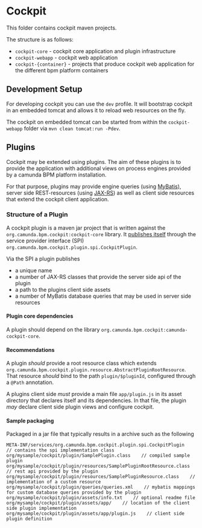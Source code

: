 Cockpit
=======

This folder contains cockpit maven projects.

The structure is as follows:

* `cockpit-core` - cockpit core application and plugin infrastructure
* `cockpit-webapp` - cockpit web application
* `cockpit-{container}` - projects that produce cockpit web application for the different bpm platform containers


Development Setup
-----------------

For developing cockpit you can use the `dev` profile.
It will bootstrap cockpit in an embedded tomcat and allows it to reload web resources on the fly.

The cockpit on embedded tomcat can be started from within the `cockpit-webapp` folder via `mvn clean tomcat:run -Pdev`.


Plugins
-------

Cockpit may be extended using plugins.
The aim of these plugins is to provide the application with additional views on process engines provided by a camunda BPM platform installation.

For that purpose, plugins may provide engine queries (using [MyBatis](http://www.mybatis.org/)),
server side REST-resources (using [JAX-RS](https://jax-rs-spec.java.net/)) as well as client side resources that extend the cockpit client application.

### Structure of a Plugin

A cockpit plugin is a maven jar project that is written against the `org.camunda.bpm.cockpit:cockpit-core` library.
It [publishes itself](http://docs.oracle.com/javase/6/docs/api/java/util/ServiceLoader.html) through the
service provider interface (SPI) `org.camunda.bpm.cockpit.plugin.spi.CockpitPlugin`.

Via the SPI a plugin publishes

* a unique name
* a number of JAX-RS classes that provide the server side api of the plugin
* a path to the plugins client side assets
* a number of MyBatis database queries that may be used in server side resources

#### Plugin core dependencies

A plugin should depend on the library `org.camunda.bpm.cockpit:camunda-cockpit-core`.

#### Recommendations

A plugin _should_ provide a root resource class which extends `org.camunda.bpm.cockpit.plugin.resource.AbstractPluginRootResource`.
That resource _should_ bind to the path `plugin/$pluginId`, configured through a `@Path` annotation.

A plugins client side _must_ provide a main file `app/plugin.js` in its asset directory that declares itself and its dependencies.
In that file, the plugin _may_ declare client side plugin views and configure cockpit.

#### Sample packaging

Packaged in a jar file that typically results in a archive such as the following

```
META-INF/services/org.camunda.bpm.cockpit.plugin.spi.CockpitPlugin    // contains the spi implementation class
org/mysample/cockpit/plugin/SamplePlugin.class    // compiled sample plugin
org/mysample/cockpit/plugin/resources/SamplePluginRootResource.class    // rest api provided by the plugin
org/mysample/cockpit/plugin/resources/SamplePluginResource.class    // implementation of a custom resource
org/mysample/cockpit/plugin/queries/queries.xml    // mybatis mappings for custom database queries provided by the plugin
org/mysample/cockpit/plugin/assets/info.txt    // optional readme file
org/mysample/cockpit/plugin/assets/app/    // location of the client side plugin implementation
org/mysample/cockpit/plugin/assets/app/plugin.js    // client side plugin definition
```


